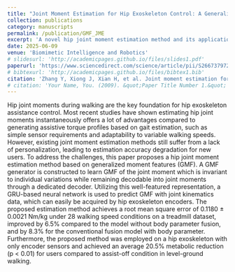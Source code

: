 ```yaml
---
title: "Joint Moment Estimation for Hip Exoskeleton Control: A Generalized Moment Feature Generation Method"
collection: publications
category: manuscripts
permalink: /publication/GMF_JME
excerpt: 'A novel hip joint moment estimation method and its application on an exoskeleton.'
date: 2025-06-09
venue: 'Biomimetic Intelligence and Robotics'
# slidesurl: 'http://academicpages.github.io/files/slides1.pdf'
paperurl: 'https://www.sciencedirect.com/science/article/pii/S2667379725000373'
# bibtexurl: 'http://academicpages.github.io/files/bibtex1.bib'
citation: 'Zhang Y, Xiong J, Xian H, et al. Joint moment estimation for hip exoskeleton control: A generalized moment feature generation method[J]. <i>Biomimetic Intelligence and Robotics</i>, 2025: 100246.'
# citation: 'Your Name, You. (2009). &quot;Paper Title Number 1.&quot; <i>Journal 1</i>. 1(1).'
---
```

Hip joint moments during walking are the key foundation for hip exoskeleton assistance control. Most recent studies have shown estimating hip joint moments instantaneously offers a lot of advantages compared to generating assistive torque profiles based on gait estimation, such as simple sensor requirements and adaptability to variable walking speeds. However, existing joint moment estimation methods still suffer from a lack of personalization, leading to estimation accuracy degradation for new users. To address the challenges, this paper proposes a hip joint moment estimation method based on generalized moment features (GMF). A GMF generator is constructed to learn GMF of the joint moment which is invariant to individual variations while remaining decodable into joint moments through a dedicated decoder. Utilizing this well-featured representation, a GRU-based neural network is used to predict GMF with joint kinematics data, which can easily be acquired by hip exoskeleton encoders. The proposed estimation method achieves a root mean square error of 0.1180 ± 0.0021 Nm/kg under 28 walking speed conditions on a treadmill dataset, improved by 6.5% compared to the model without body parameter fusion, and by 8.3% for the conventional fusion model with body parameter. Furthermore, the proposed method was employed on a hip exoskeleton with only encoder sensors and achieved an average 20.5% metabolic reduction (p < 0.01) for users compared to assist-off condition in level-ground walking.